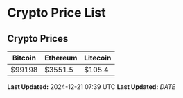 # Crypto Price List

## Crypto Prices
| Bitcoin | Ethereum | Litecoin |
| ------- | -------- | -------- |
| $99198 | $3551.5 | $105.4 |
**Last Updated:** 2024-12-21 07:39 UTC
**Last Updated:** $DATE$
